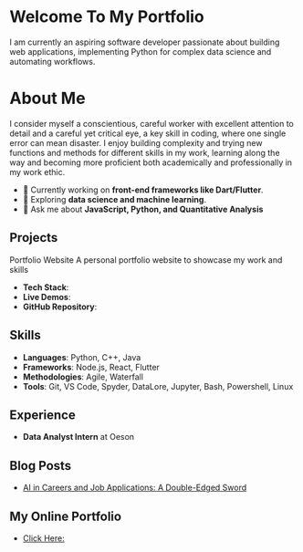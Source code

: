 # Welcome To My Portfolio

I am currently an aspiring software developer passionate about building web applications, implementing Python for complex data science and automating workflows.

# About Me
I consider myself a conscientious, careful worker with excellent attention to detail and a careful yet critical eye, a key skill in coding, where one single error can mean disaster. I enjoy building complexity and trying new functions and methods for different skills in my work, learning along the way and becoming more proficient both academically and professionally in my work ethic.

- 🔭 Currently working on **front-end frameworks like Dart/Flutter**.
- 🌱 Exploring **data science and machine learning**.
- 💬 Ask me about **JavaScript, Python, and Quantitative Analysis**

## Projects
Portfolio Website
A personal portfolio website to showcase my work and skills
- **Tech Stack**:
- **Live Demos**:
- **GitHub Repository**:

## Skills
- **Languages**: Python, C++, Java
- **Frameworks**: Node.js, React, Flutter
- **Methodologies**: Agile, Waterfall
- **Tools**: Git, VS Code, Spyder, DataLore, Jupyter, Bash, Powershell, Linux

## Experience
- **Data Analyst Intern** at Oeson

## Blog Posts
- [AI in Careers and Job Applications: A Double-Edged Sword](https://blogs.reading.ac.uk/careers/ai-in-careers-and-job-applications/)

## My Online Portfolio
- [Click Here: ](https://shrey576.github.io/Portfolio_Home_Page/)
  
